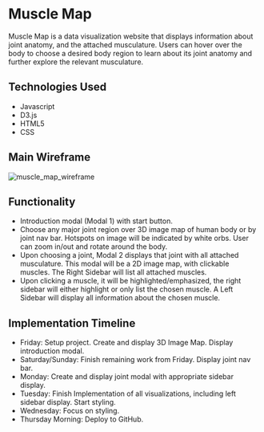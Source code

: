 # Muscle Map

Muscle Map is a data visualization website that displays information about joint anatomy, and the attached musculature. Users can hover over the body to choose a desired body region to learn about its joint anatomy and further explore the relevant musculature.

## Technologies Used
* Javascript
* D3.js
* HTML5
* CSS

## Main Wireframe

![muscle_map_wireframe](https://user-images.githubusercontent.com/114624862/212280183-9f56877a-f53c-4936-8004-bc6b24358ba3.png)
  
## Functionality
* Introduction modal (Modal 1) with start button.
* Choose any major joint region over 3D image map of human body or by joint nav bar. Hotspots on image will be indicated by white orbs. User can zoom in/out and rotate around the body. 
* Upon choosing a joint, Modal 2 displays that joint with all attached musculature. This modal will be a 2D image map, with clickable muscles. The Right Sidebar will list all attached muscles.
* Upon clicking a muscle, it will be highlighted/emphasized, the right sidebar will either highlight or only list the chosen muscle. A Left Sidebar will display all information about the chosen muscle.

## Implementation Timeline
* Friday: Setup project. Create and display 3D Image Map. Display introduction modal.
* Saturday/Sunday: Finish remaining work from Friday. Display joint nav bar.
* Monday: Create and display joint modal with appropriate sidebar display.
* Tuesday: Finish Implementation of all visualizations, including left sidebar display. Start styling.
* Wednesday: Focus on styling.
* Thursday Morning: Deploy to GitHub.
